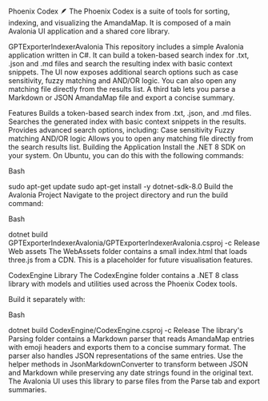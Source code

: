 Phoenix Codex 🪶
The Phoenix Codex is a suite of tools for sorting, indexing, and visualizing the AmandaMap. It is composed of a main Avalonia UI application and a shared core library.

GPTExporterIndexerAvalonia
This repository includes a simple Avalonia application written in C#. It can
build a token-based search index for .txt, .json and .md files and search
the resulting index with basic context snippets. The UI now exposes additional
search options such as case sensitivity, fuzzy matching and AND/OR logic. You
can also open any matching file directly from the results list. A third tab
lets you parse a Markdown or JSON AmandaMap file and export a concise summary.

Features
Builds a token-based search index from .txt, .json, and .md files.
Searches the generated index with basic context snippets in the results.
Provides advanced search options, including:
Case sensitivity
Fuzzy matching
AND/OR logic
Allows you to open any matching file directly from the search results list.
Building the Application
Install the .NET 8 SDK on your system. On Ubuntu, you can do this with the following commands:

Bash

sudo apt-get update
sudo apt-get install -y dotnet-sdk-8.0
Build the Avalonia Project Navigate to the project directory and run the build command:

Bash

dotnet build GPTExporterIndexerAvalonia/GPTExporterIndexerAvalonia.csproj -c Release
Web assets
The WebAssets folder contains a small index.html that loads three.js from a CDN. This is a placeholder for future visualisation features.

CodexEngine Library
The CodexEngine folder contains a .NET 8 class library with models and utilities used across the Phoenix Codex tools.

Build it separately with:

Bash

dotnet build CodexEngine/CodexEngine.csproj -c Release
The library's Parsing folder contains a Markdown parser that reads AmandaMap entries with emoji headers and exports them to a concise summary format.
The parser also handles JSON representations of the same entries. Use the helper methods in JsonMarkdownConverter to transform between JSON and Markdown while preserving any date strings found in the original text.
The Avalonia UI uses this library to parse files from the Parse tab and export summaries.